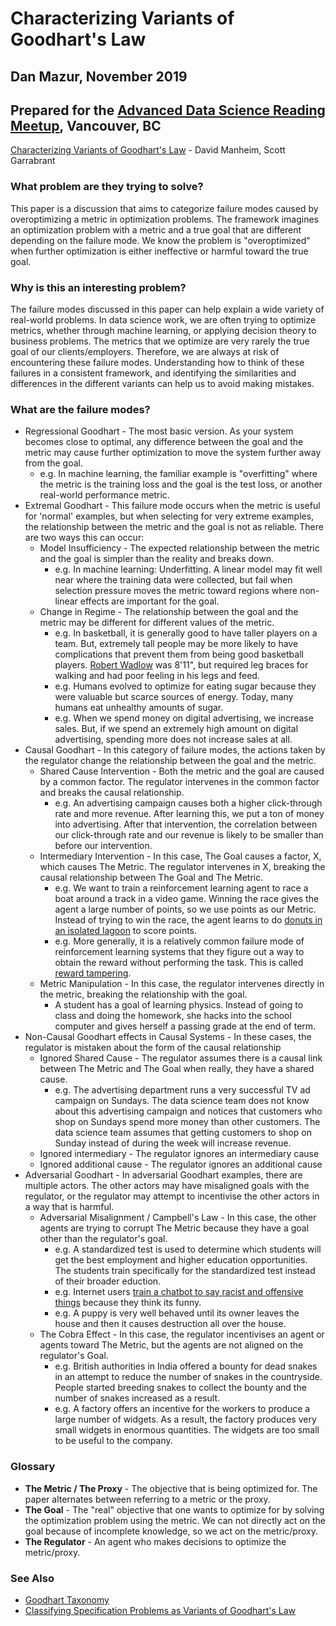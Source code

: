 # Characterizing Variants of Goodhart's Law
## Dan Mazur, November 2019
## Prepared for the [Advanced Data Science Reading Meetup](https://www.meetup.com/LearnDataScience/events/wwqpgryzpbjb/), Vancouver, BC

[Characterizing Variants of Goodhart's Law](https://arxiv.org/abs/1803.04585) - David Manheim, Scott Garrabrant

### What problem are they trying to solve?
This paper is a discussion that aims to categorize failure modes caused by overoptimizing a metric in optimization problems. 
The framework imagines an optimization problem with a metric and a true goal that are different depending on the failure mode.
We know the problem is "overoptimized" when further optimization is either ineffective or harmful toward the true goal.

### Why is this an interesting problem?
The failure modes discussed in this paper can help explain a wide variety of real-world problems. 
In data science work, we are often trying to optimize metrics, whether through machine learning, or applying decision theory 
to business problems. The metrics that we optimize are very rarely the true goal of our clients/employers. Therefore, 
we are always at risk of encountering these failure modes. Understanding how to think of these failures in a consistent framework,
and identifying the similarities and differences in the different variants can help us to avoid making mistakes.

### What are the failure modes?
* Regressional Goodhart - The most basic version. As your system becomes close to optimal, any difference between the goal and the metric may cause further optimization to move the system further away from the goal. 
  * e.g. In machine learning, the familiar example is "overfitting" where the metric is the training loss and the goal is the test loss, or another real-world performance metric.
* Extremal Goodhart - This failure mode occurs when the metric is useful for 'normal' examples, but when selecting for very extreme examples, the relationship between the metric and the goal is not as reliable. There are two ways this can occur:
  * Model Insufficiency - The expected relationship between the metric and the goal is simpler than the reality and breaks down. 
    * e.g. In machine learning: Underfitting. A linear model may fit well near where the training data were collected, but fail when selection pressure moves the metric toward regions where non-linear effects are important for the goal.
  * Change in Regime - The relationship between the goal and the metric may be different for different values of the metric. 
    * e.g. In basketball, it is generally good to have taller players on a team. But, extremely tall people may be more likely to have complications that prevent them from being good basketball players. [Robert Wadlow](https://en.wikipedia.org/wiki/Robert_Wadlow) was 8'11", but required leg braces for walking and had poor feeling in his legs and feed.
    * e.g. Humans evolved to optimize for eating sugar because they were valuable but scarce sources of energy. Today, many humans eat unhealthy amounts of sugar.
    * e.g. When we spend money on digital advertising, we increase sales. But, if we spend an extremely high amount on digital advertising, spending more does not increase sales at all.
* Causal Goodhart - In this category of failure modes, the actions taken by the regulator change the relationship between the goal and the metric.
  * Shared Cause Intervention - Both the metric and the goal are caused by a common factor. The regulator intervenes in the common factor and breaks the causal relationship.
    * e.g. An advertising campaign causes both a higher click-through rate and more revenue. After learning this, we put a ton of money into advertising. After that intervention, the correlation between our click-through rate and our revenue is likely to be smaller than before our intervention.
  * Intermediary Intervention - In this case, The Goal causes a factor, X, which causes The Metric. The regulator intervenes in X, breaking the causal relationship between The Goal and The Metric.
    * e.g. We want to train a reinforcement learning agent to race a boat around a track in a video game. Winning the race gives the agent a large number of points, so we use points as our Metric. Instead of trying to win the race, the agent learns to do [donuts in an isolated lagoon](https://www.youtube.com/embed/tlOIHko8ySg) to score points.
    * e.g. More generally, it is a relatively common failure mode of reinforcement learning systems that they figure out a way to obtain the reward without performing the task. This is called [reward tampering](https://arxiv.org/abs/1908.04734v2).
  * Metric Manipulation - In this case, the regulator intervenes directly in the metric, breaking the relationship with the goal.
    * A student has a goal of learning physics. Instead of going to class and doing the homework, she hacks into the school computer and gives herself a passing grade at the end of term.
* Non-Causal Goodhart effects in Causal Systems - In these cases, the regulator is mistaken about the form of the causal relationship
  * Ignored Shared Cause - The regulator assumes there is a causal link between The Metric and The Goal when really, they have a shared cause.
    * e.g. The advertising department runs a very successful TV ad campaign on Sundays. The data science team does not know about this advertising campaign and notices that customers who shop on Sundays spend more money than other customers. The data science team assumes that getting customers to shop on Sunday instead of during the week will increase revenue.
  * Ignored intermediary - The regulator ignores an intermediary cause
  * Ignored additional cause - The regulator ignores an additional cause
* Adversarial Goodhart - In adversarial Goodhart examples, there are multiple actors. The other actors may have misaligned goals with the regulator, or the regulator may attempt to incentivise the other actors in a way that is harmful.
  * Adversarial Misalignment / Campbell's Law - In this case, the other agents are trying to corrupt The Metric because they have a goal other than the regulator's goal. 
    * e.g. A standardized test is used to determine which students will get the best employment and higher education opportunities. The students train specifically for the standardized test instead of their broader eduction.
    * e.g. Internet users [train a chatbot to say racist and offensive things](https://www.theverge.com/2016/3/24/11297050/tay-microsoft-chatbot-racist) because they think its funny.
    * e.g. A puppy is very well behaved until its owner leaves the house and then it causes destruction all over the house.
  * The Cobra Effect - In this case, the regulator incentivises an agent or agents toward The Metric, but the agents are not aligned on the regulator's Goal.
    * e.g. British authorities in India offered a bounty for dead snakes in an attempt to reduce the number of snakes in the countryside. People started breeding snakes to collect the bounty and the number of snakes increased as a result.
    * e.g. A factory offers an incentive for the workers to produce a large number of widgets. As a result, the factory produces very small widgets in enormous quantities. The widgets are too small to be useful to the company.

### Glossary
* **The Metric / The Proxy** - The objective that is being optimized for. The paper alternates between referring to a metric or the proxy.
* **The Goal** - The "real" objective that one wants to optimize for by solving the optimization problem using the metric. We can not directly act on the goal because of incomplete knowledge, so we act on the metric/proxy.
* **The Regulator** - An agent who makes decisions to optimize the metric/proxy.

### See Also
* [Goodhart Taxonomy](https://www.alignmentforum.org/posts/EbFABnst8LsidYs5Y/goodhart-taxonomy)
* [Classifying Specification Problems as Variants of Goodhart's Law](https://vkrakovna.wordpress.com/2019/08/19/classifying-specification-problems-as-variants-of-goodharts-law/)
